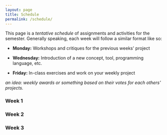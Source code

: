 ```yaml
---
layout: page
title: Schedule
permalink: /schedule/
---
```


This page is a _tentative schedule_ of assignments and activities for the semester. Generally speaking, each week will follow a similar format like so:

- **Monday:** Workshops and critiques for the previous weeks' project

- **Wednesday:** Introduction of a new concept, tool, programming language, etc.

- **Friday:** In-class exercises and work on your weekly project

_an idea: weekly awards or something based on their votes for each others' projects._

### Week 1 


### Week 2 

### Week 3 


